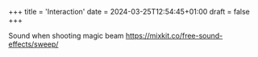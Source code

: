+++
title = 'Interaction'
date = 2024-03-25T12:54:45+01:00
draft = false
+++

Sound when shooting
magic beam
https://mixkit.co/free-sound-effects/sweep/